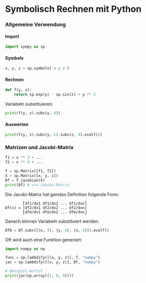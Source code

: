 # Symbolisch Rechnen mit Python

### Allgemeine Verwendung

#### Import

```python
import sympy as sp
```

#### Symbols

```python
x, y, z = sp.symbols('x y z')
```

#### Rechnen

```python
def f(y, z):
    return sp.exp(y) - sp.sin(z) + y ** 2
```

Variabeln substituieren:

```python
print(f(y, z).subs(y, 4))
```

#### Auswerten

```python
print(f(y, z).subs(y, 2).subs(z, 4).evalf())
```

### Matrizen und Jacobi-Matrix

```python
f1 = x ** 2 + ...
f2 = x ** 4 + ...

f = sp.Matrix([f1, f2])
X = sp.Matrix([x, y, z])
Df = f.jacobian(X)
print(Df) # ==> Jacobi-Matrix
```

Die Jacobi-Matrix hat gemäss Definition folgende Form:

```
        ⎡df1/dx1 df1/dx2 ... df1/dxn⎤
Df(x) = |df2/dx1 df2/dx2 ... df2/dxn|
        ⎣dfm/dx1 dfm/dx2 ... dfm/dxn⎦
```

Danach können Variabeln substituiert werden:
```python
Df0 = Df.subs([(x, 3), (y, 4), (z, 5)]).evalf()
```

Oft wird auch eine Funktion generiert:

```python
import numpy as np

func = sp.lambdify([(x, y, z)], f, "numpy")
jac = sp.lambdify([(x, y, z)], Df, "numpy")

# Beispiel-Aufruf
print(jac(np.array([7, 8, 9])))
```
